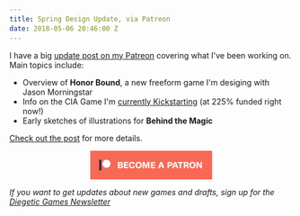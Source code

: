 ```yaml
---
title: Spring Design Update, via Patreon
date: 2018-05-06 20:46:00 Z
---
```


I have a big [update post on my Patreon](https://www.patreon.com/posts/update-so-many-18489316) covering what I've been working on. Main topics include:

* Overview of **Honor Bound**, a new freeform game I'm desiging with Jason Morningstar
* Info on the CIA Game I'm [currently Kickstarting](https://www.kickstarter.com/projects/mmasnick/cia-collect-it-all/) (at 225% funded right now!)
* Early sketches of illustrations for **Behind the Magic**

[Check out the post](https://www.patreon.com/posts/update-so-many-18489316) for more details.

<div class="">
    <a href="https://www.patreon.com/bePatron?u=554536"><img src="/img/become_a_patron_button.png" alt="become a backer on Patreon" style="display:block; margin:auto"></a>
</div>

*If you want to get updates about new games and drafts, sign up for the [Diegetic Games Newsletter](http://diegeticgames.us9.list-manage1.com/subscribe?u=e4f0b45dd4eb576171853a903&id=cacabf37ec)*

